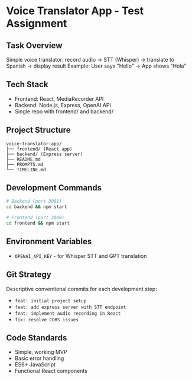 # Voice Translator App - Test Assignment

## Task Overview
Simple voice translator: record audio → STT (Whisper) → translate to Spanish → display result
Example: User says "Hello" → App shows "Hola"

## Tech Stack
- Frontend: React, MediaRecorder API
- Backend: Node.js, Express, OpenAI API
- Single repo with frontend/ and backend/

## Project Structure
```
voice-translator-app/
├── frontend/ (React app)
├── backend/ (Express server)
├── README.md
├── PROMPTS.md
└── TIMELINE.md
```

## Development Commands
```bash
# Backend (port 3001)
cd backend && npm start

# Frontend (port 3000) 
cd frontend && npm start
```

## Environment Variables
- `OPENAI_API_KEY` - for Whisper STT and GPT translation

## Git Strategy
Descriptive conventional commits for each development step:
- `feat: initial project setup`
- `feat: add express server with STT endpoint`
- `feat: implement audio recording in React`
- `fix: resolve CORS issues`

## Code Standards
- Simple, working MVP
- Basic error handling
- ES6+ JavaScript
- Functional React components